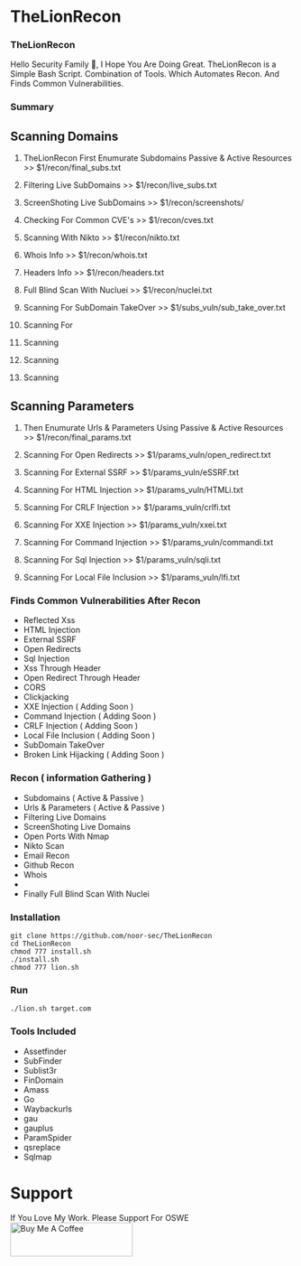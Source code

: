# TheLionRecon 
### TheLionRecon
Hello Security Family 💖,
I Hope You Are Doing Great.
TheLionRecon is a Simple Bash Script. Combination of Tools.
Which Automates Recon. And Finds Common Vulnerabilities.

### Summary
## Scanning Domains
1. TheLionRecon First Enumurate Subdomains Passive & Active Resources >> $1/recon/final_subs.txt 
2. Filtering Live SubDomains >> $1/recon/live_subs.txt 
3. ScreenShoting Live SubDomains >> $1/recon/screenshots/
5. Checking For Common CVE's >> $1/recon/cves.txt
6. Scanning With Nikto >> $1/recon/nikto.txt
7. Whois Info >> $1/recon/whois.txt
8. Headers Info >> $1/recon/headers.txt
9. Full Blind Scan With Nucluei >> $1/recon/nuclei.txt

10. Scanning For SubDomain TakeOver >> $1/subs_vuln/sub_take_over.txt
11. Scanning For 
12. Scanning
13. Scanning
14. Scanning
## Scanning Parameters
1. Then Enumurate Urls & Parameters Using Passive & Active Resources >> $1/recon/final_params.txt 

2. Scanning For Open Redirects >> $1/params_vuln/open_redirect.txt
3. Scanning For External SSRF >> $1/params_vuln/eSSRF.txt
4. Scanning For HTML Injection >> $1/params_vuln/HTMLi.txt
5. Scanning For CRLF Injection >> $1/params_vuln/crlfi.txt
6. Scanning For XXE Injection >> $1/params_vuln/xxei.txt
7. Scanning For Command Injection >> $1/params_vuln/commandi.txt
8. Scanning For Sql Injection >> $1/params_vuln/sqli.txt
9. Scanning For Local File Inclusion >> $1/params_vuln/lfi.txt






### Finds Common Vulnerabilities After Recon
+ Reflected Xss
+ HTML Injection
+ External SSRF
+ Open Redirects
+ Sql Injection
+ Xss Through Header
+ Open Redirect Through Header
+ CORS
+ Clickjacking
+ XXE Injection ( Adding Soon )
+ Command Injection ( Adding Soon )
+ CRLF Injection ( Adding Soon )
+ Local File Inclusion ( Adding Soon )
+ SubDomain TakeOver
+ Broken Link Hijacking ( Adding Soon )

### Recon ( information Gathering )
+ Subdomains ( Active & Passive )
+ Urls & Parameters ( Active & Passive )
+ Filtering Live Domains
+ ScreenShoting Live Domains
+ Open Ports With Nmap
+ Nikto Scan
+ Email Recon
+ Github Recon
+ Whois 
+ 
+ Finally Full Blind Scan With Nuclei


### Installation
```
git clone https://github.com/noor-sec/TheLionRecon
cd TheLionRecon
chmod 777 install.sh
./install.sh
chmod 777 lion.sh
```
### Run
```
./lion.sh target.com
```

### Tools Included
+ Assetfinder
+ SubFinder
+ Sublist3r
+ FinDomain
+ Amass
+ Go
+ Waybackurls
+ gau
+ gauplus
+ ParamSpider
+ qsreplace
+ Sqlmap




# Support
If You Love My Work. Please Support For OSWE
<a href="https://www.buymeacoffee.com/noornoor" target="_blank"><img src="https://cdn.buymeacoffee.com/buttons/v2/default-yellow.png" alt="Buy Me A Coffee" style="height: 60px !important;width: 217px !important;" ></a>

